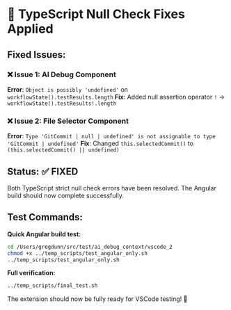 # 🎯 TypeScript Null Check Fixes Applied

## Fixed Issues:

### ❌ **Issue 1: AI Debug Component**
**Error**: `Object is possibly 'undefined'` on `workflowState().testResults.length`
**Fix**: Added null assertion operator `!` → `workflowState().testResults!.length`

### ❌ **Issue 2: File Selector Component** 
**Error**: `Type 'GitCommit | null | undefined' is not assignable to type 'GitCommit | undefined'`
**Fix**: Changed `this.selectedCommit()` to `(this.selectedCommit() || undefined)`

## Status: ✅ FIXED

Both TypeScript strict null check errors have been resolved. The Angular build should now complete successfully.

## Test Commands:

**Quick Angular build test:**
```bash
cd /Users/gregdunn/src/test/ai_debug_context/vscode_2
chmod +x ../temp_scripts/test_angular_only.sh
../temp_scripts/test_angular_only.sh
```

**Full verification:**
```bash
../temp_scripts/final_test.sh
```

The extension should now be fully ready for VSCode testing! 🚀
